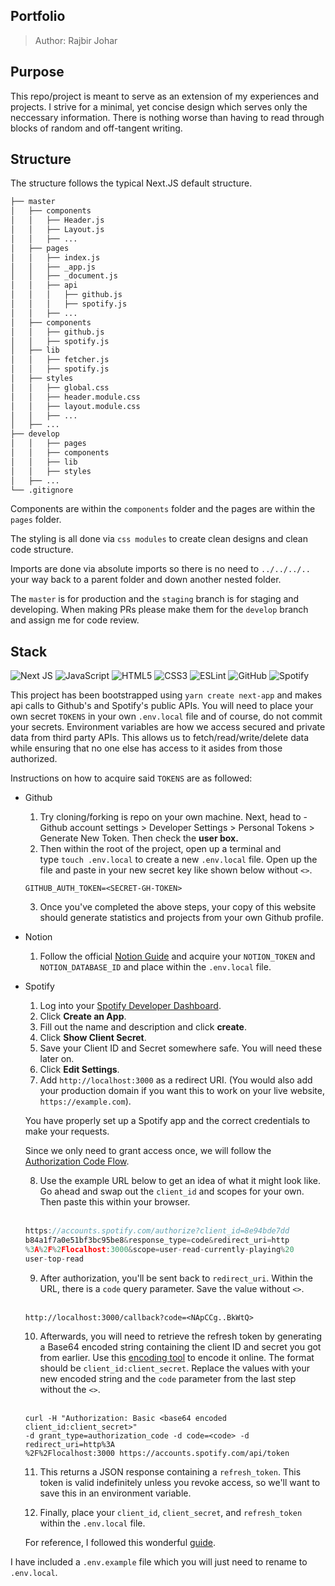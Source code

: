 ## Portfolio

> Author: Rajbir Johar

## Purpose

This repo/project is meant to serve as an extension of my experiences and projects. I strive for a minimal, yet concise design which serves only the neccessary information. There is nothing worse than having to read through blocks of random and off-tangent writing.

## Structure

The structure follows the typical Next.JS default structure.

```bash
├── master
│   ├── components
│   │   ├── Header.js
│   │   ├── Layout.js
│   │   ├── ...
│   ├── pages
│   │   ├── index.js
│   │   ├── _app.js
│   │   ├── _document.js
│   │   ├── api
│   │   │   ├── github.js
│   │   │   ├── spotify.js
│   │   ├── ...
│   ├── components
│   │   ├── github.js
│   │   ├── spotify.js
│   ├── lib
│   │   ├── fetcher.js
│   │   ├── spotify.js
│   ├── styles
│   │   ├── global.css
│   │   ├── header.module.css
│   │   ├── layout.module.css
│   │   ├── ...
│   ├── ...
├── develop
│   │   ├── pages
│   │   ├── components
│   │   ├── lib
│   │   ├── styles
│   ├── ...
└── .gitignore
```

Components are within the `components` folder and the pages are within the `pages` folder.

The styling is all done via `css modules` to create clean designs and clean code structure.

Imports are done via absolute imports so there is no need to `../../../..` your way back to a parent folder and down another nested folder.

The `master` is for production and the `staging` branch is for staging and developing. When making PRs please make them for the `develop` branch and assign me for code review.

## Stack

<img alt="Next JS" src="https://img.shields.io/badge/nextjs-%23000000.svg?&style=for-the-badge&logo=next.js&logoColor=white"/> <img alt="JavaScript" src="https://img.shields.io/badge/javascript-%23323330.svg?&style=for-the-badge&logo=javascript&logoColor=%23F7DF1E"/> <img alt="HTML5" src="https://img.shields.io/badge/html5-%23E34F26.svg?&style=for-the-badge&logo=html5&logoColor=white"/> <img alt="CSS3" src="https://img.shields.io/badge/css3-%231572B6.svg?&style=for-the-badge&logo=css3&logoColor=white"/> <img alt="ESLint" src="https://img.shields.io/badge/ESLint-4B3263?style=for-the-badge&logo=eslint&logoColor=white" /> <img alt="GitHub" src="https://img.shields.io/badge/GithHub%20-%23121011.svg?&style=for-the-badge&logo=github&logoColor=white"/> <img alt="Spotify" src="https://img.shields.io/badge/Spotify-1ED760?style=for-the-badge&logo=spotify&logoColor=white" />

This project has been bootstrapped using `yarn create next-app` and makes api calls to Github's and Spotify's public APIs. You will need to place your own secret `TOKENS` in your own `.env.local` file and of course, do not commit your secrets. Environment variables are how we access secured and private data from third party APIs. This allows us to fetch/read/write/delete data while ensuring that no one else has access to it asides from those authorized.

Instructions on how to acquire said `TOKENS` are as followed:

- Github

  1. Try cloning/forking is repo on your own machine. Next, head to - Github account settings > Developer Settings > Personal Tokens > Generate New Token. Then check the **user box.**
  2. Then within the root of the project, open up a terminal and type `touch .env.local` to create a new `.env.local` file. Open up the file and paste in your new secret key like shown below without `<>`.

    `GITHUB_AUTH_TOKEN=<SECRET-GH-TOKEN>`

  3. Once you've completed the above steps, your copy of this website should generate statistics and projects from your own Github profile.

- Notion

  1. Follow the official [Notion Guide](https://developers.notion.com/docs/getting-started) and acquire your `NOTION_TOKEN` and `NOTION_DATABASE_ID` and place within the `.env.local` file.

- Spotify

  1. Log into your [Spotify Developer Dashboard](https://developer.spotify.com/dashboard/).
  2. Click **Create an App**.
  3. Fill out the name and description and click **create**.
  4. Click **Show Client Secret**.
  5. Save your Client ID and Secret somewhere safe. You will need these later on.
  6. Click **Edit Settings**.
  7. Add `http://localhost:3000` as a redirect URI. (You would also add your production domain if you want this to work on your live website, `https://example.com`).

  You have properly set up a Spotify app and the correct credentials to make your requests.

  Since we only need to grant access once, we will follow the [Authorization Code Flow](https://developer.spotify.com/documentation/general/guides/authorization-guide/#authorization-code-flow).

  8. Use the example URL below to get an idea of what it might look like. Go ahead and swap out the `client_id` and scopes for your own. Then paste this within your browser.
  <br></br>
  ```Javascript
  https://accounts.spotify.com/authorize?client_id=8e94bde7dd
  b84a1f7a0e51bf3bc95be8&response_type=code&redirect_uri=http
  %3A%2F%2Flocalhost:3000&scope=user-read-currently-playing%20
  user-top-read
  ```

  9. After authorization, you'll be sent back to `redirect_uri`. Within the URL, there is a `code` query parameter. Save the value without `<>`.
  <br></br>
  ```
  http://localhost:3000/callback?code=<NApCCg..BkWtQ>
  ```
  
  10. Afterwards, you will need to retrieve the refresh token by generating a Base64 encoded string containing the client ID and secret you got from earlier. Use this [encoding tool](https://www.base64encode.org) to encode it online. The format should be `client_id:client_secret`. Replace the values with your new encoded string and the `code` parameter from the last step without the `<>`.
<br></br>
  ```
  curl -H "Authorization: Basic <base64 encoded client_id:client_secret>"
  -d grant_type=authorization_code -d code=<code> -d redirect_uri=http%3A
  %2F%2Flocalhost:3000 https://accounts.spotify.com/api/token
  ```

  11. This returns a JSON response containing a `refresh_token`. This token is valid indefinitely unless you revoke access, so we'll want to save this in an environment variable.

  12. Finally, place your `client_id`, `client_secret`, and `refresh_token` within the `.env.local` file.
  
  For reference, I followed this wonderful [guide](https://leerob.io/blog/spotify-api-nextjs).

I have included a `.env.example` file which you will just need to rename to `.env.local`.
